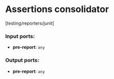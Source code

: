 # Assertions consolidator

[testing/reporters/junit]

### Input ports:

* __pre-report__: `any`


### Output ports:

* __pre-report__: `any`


